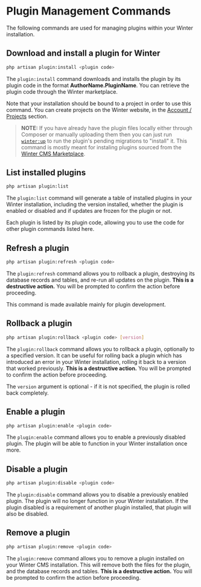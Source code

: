 # Plugin Management Commands

The following commands are used for managing plugins within your Winter installation.

## Download and install a plugin for Winter

```bash
php artisan plugin:install <plugin code>
```

The `plugin:install` command downloads and installs the plugin by its plugin code in the format **AuthorName.PluginName**. You can retrieve the plugin code through the Winter marketplace.

Note that your installation should be bound to a project in order to use this command. You can create projects on the Winter website, in the [Account / Projects](https://wintercms.com/account/project/dashboard) section.

> **NOTE:** If you have already have the plugin files locally either through Composer or manually uploading them then you can just run [`winter:up`](#console-up-command) to run the plugin's pending migrations to "install" it. This command is mostly meant for instaling plugins sourced from the [Winter CMS Marketplace](https://wintercms.com/marketplace).

## List installed plugins

```bash
php artisan plugin:list
```

The `plugin:list` command will generate a table of installed plugins in your Winter installation, including the version installed, whether the plugin is enabled or disabled and if updates are frozen for the plugin or not.

Each plugin is listed by its plugin code, allowing you to use the code for other plugin commands listed here.

## Refresh a plugin

```bash
php artisan plugin:refresh <plugin code>
```

The `plugin:refresh` command allows you to rollback a plugin, destroying its database records and tables, and re-run all updates on the plugin. **This is a destructive action.** You will be prompted to confirm the action before proceeding.

This command is made available mainly for plugin development.

## Rollback a plugin

```bash
php artisan plugin:rollback <plugin code> [version]
```

The `plugin:rollback` command allows you to rollback a plugin, optionally to a specified version. It can be useful for rolling back a plugin which has introduced an error in your Winter installation, rolling it back to a version that worked previously. **This is a destructive action.** You will be prompted to confirm the action before proceeding.

The `version` argument is optional - if it is not specified, the plugin is rolled back completely.

## Enable a plugin

```bash
php artisan plugin:enable <plugin code>
```

The `plugin:enable` command allows you to enable a previously disabled plugin. The plugin will be able to function in your Winter installation once more.

## Disable a plugin

```bash
php artisan plugin:disable <plugin code>
```

The `plugin:disable` command allows you to disable a previously enabled plugin. The plugin will no longer function in your Winter installation. If the plugin disabled is a requirement of another plugin installed, that plugin will also be disabled.

## Remove a plugin

```bash
php artisan plugin:remove <plugin code>
```

The `plugin:remove` command allows you to remove a plugin installed on your Winter CMS installation. This will remove both the files for the plugin, and the database records and tables. **This is a destructive action.** You will be prompted to confirm the action before proceeding.
